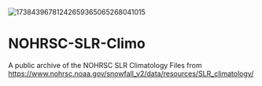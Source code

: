 ![17384396781242659365065268041015](https://github.com/user-attachments/assets/33ef775a-8091-4108-8c92-a220d1e2b792)

# NOHRSC-SLR-Climo
A public archive of the NOHRSC SLR Climatology Files from https://www.nohrsc.noaa.gov/snowfall_v2/data/resources/SLR_climatology/
